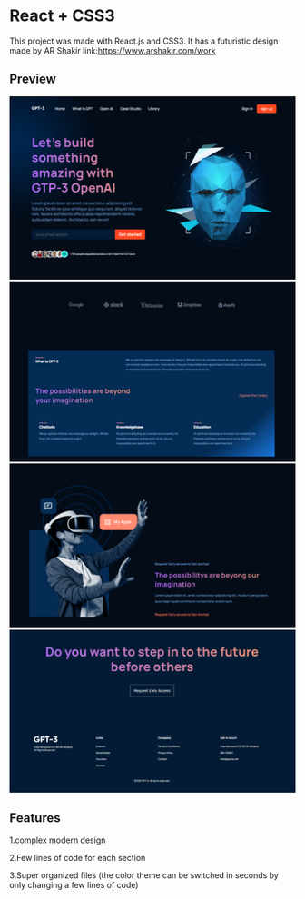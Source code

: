 # React + CSS3

This project was made with React.js and CSS3. It has a futuristic design made by AR Shakir
link:https://www.arshakir.com/work

## Preview

![](images/1.png)
![](images/2.png)
![](images/3.png)
![](images/4.png)

## Features 

1.complex modern design

2.Few lines of code for each section

3.Super organized files (the color theme can be switched in seconds by only changing a few lines of code)

